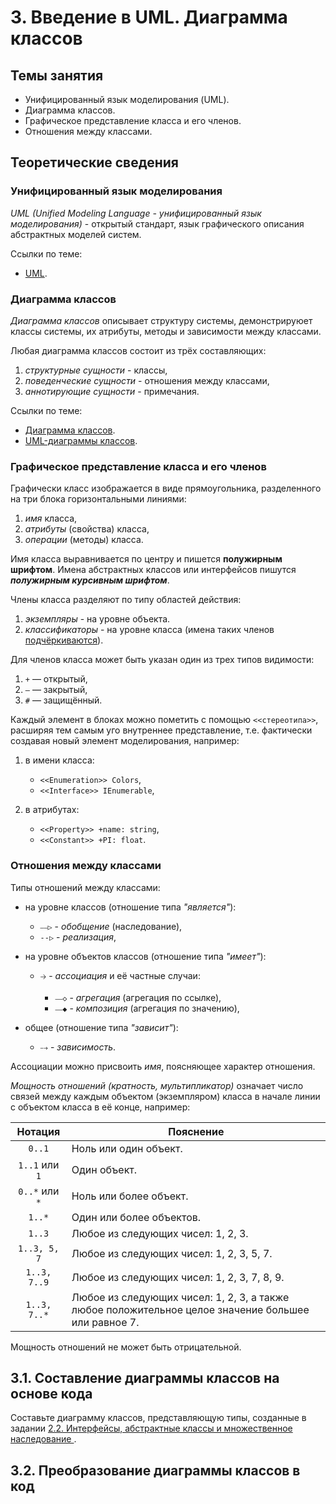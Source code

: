 # 3. Введение в UML. Диаграмма классов

## Темы занятия

- Унифицированный язык моделирования (UML).
- Диаграмма классов.
- Графическое представление класса и его членов.
- Отношения между классами.

## Теоретические сведения

### Унифицированный язык моделирования

_UML (Unified Modeling Language - унифицированный язык моделирования)_ -
открытый стандарт, язык графического описания абстрактных моделей систем.

Ссылки по теме:

- [UML](https://ru.wikipedia.org/wiki/UML).

### Диаграмма классов

_Диаграмма классов_ описывает структуру системы, демонстрируюет классы 
системы, их атрибуты, методы и зависимости между классами.

Любая диаграмма классов состоит из трёх составляющих:

1. _структурные сущности_ - классы,
2. _поведенческие сущности_ - отношения между классами,
3. _аннотирующие сущности_ - примечания.

Ссылки по теме:

- [Диаграмма классов](https://ru.wikipedia.org/wiki/Диаграмма_классов).
- [UML-диаграммы классов](https://prog-cpp.ru/uml-classes).

### Графическое представление класса и его членов

Графически класс изображается в виде прямоугольника, разделенного на три блока 
горизонтальными линиями:

1. _имя_ класса,
2. _атрибуты_ (свойства) класса,
3. _операции_ (методы) класса.

Имя класса выравнивается по центру и пишется **полужирным шрифтом**.
Имена абстрактных классов или интерфейсов пишутся
**_полужирным курсивным шрифтом_**.

Члены класса разделяют по типу областей действия:

1. _экземпляры_ - на уровне объекта.
2. _классификаторы_ - на уровне класса (имена таких членов
<span style="text-decoration:underline">подчёркиваются</span>).

Для членов класса может быть указан один из трех типов видимости:

1. `+` — открытый,
2. `—` — закрытый,
3. `#` — защищённый.

Каждый элемент в блоках можно пометить с помощью `<<стереотипа>>`, расширяя 
тем самым уго внутреннее представление, т.е. фактически создавая новый
элемент моделирования, например:

1. в имени класса:

    - `<<Enumeration>> Colors`,
    - `<<Interface>> IEnumerable`,
    
2. в атрибутах:

    - `<<Property>> +name: string`,
    - `<<Constant>> +PI: float`.

### Отношения между классами

Типы отношений между классами:

- на уровне классов (отношение типа _"является"_):

  - `⎯⎯▷` - _обобщение_ (наследование),
  - `--▷` - _реализация_,
  
- на уровне объектов классов (отношение типа _"имеет"_):

  - `🡢` - _ассоциация_ и её частные случаи:

    - `⎯⎯◇` - _агрегация_ (агрегация по ссылке),
    - `⎯⎯◆` - _композиция_ (агрегация по значению),
  
- общее (отношение типа _"зависит"_):
  
  - `⤍` - _зависимость_.

Ассоциации можно присвоить _имя_, поясняющее характер отношения.

_Мощность отношений (кратность, мультипликатор)_ означает число связей между
каждым объектом (экземпляром) класса в начале линии с объектом класса
в её конце, например:

Нотация | Пояснение
:------:| ---------
`0..1` | Ноль или один объект.
`1..1` или `1` | Один объект.
`0..*` или `*` | Ноль или более объект.
`1..*` | Один или более объектов.
`1..3` | Любое из следующих чисел: 1, 2, 3.
`1..3, 5, 7` | Любое из следующих чисел: 1, 2, 3, 5, 7.
`1..3, 7..9` | Любое из следующих чисел: 1, 2, 3, 7, 8, 9.
`1..3, 7..*` | Любое из следующих чисел: 1, 2, 3, а также любое положительное целое значение большее или равное 7.

Мощность отношений не может быть отрицательной.

## 3.1. Составление диаграммы классов на основе кода

Составьте диаграмму классов, представляющую типы, созданные в задании
[2.2. Интерфейсы, абстрактные классы и множественное наследование
](/practice/02/#_2-2-интерфейсы-абстрактные-кnассы-и-множественное-насnедование).

## 3.2. Преобразование диаграммы классов в код